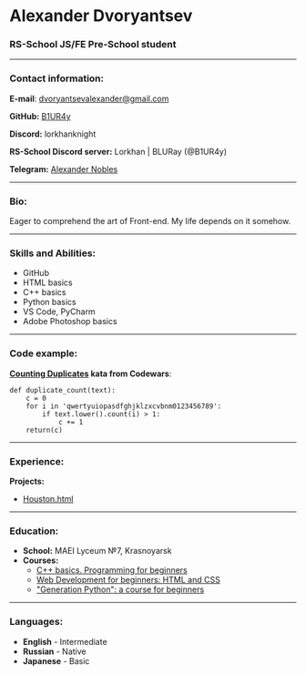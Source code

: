 # Alexander Dvoryantsev
### RS-School JS/FE Pre-School student
---
### Contact information:
**E-mail**: dvoryantsevalexander@gmail.com

**GitHub:** [B1UR4y](https://github.com/B1UR4y)

**Discord:** lorkhanknight

**RS-School Discord server:** Lorkhan \| BLURay (@B1UR4y)

**Telegram:** [Alexander Nobles](https://t.me/Alexander_Nobles)

---
### Bio:
Eager to comprehend the art of Front-end. My life depends on it somehow.

---
### Skills and Abilities:
* GitHub
* HTML basics
* C++ basics
* Python basics
* VS Code, PyCharm
* Adobe Photoshop basics

---
### Code example:
**[Counting Duplicates](https://www.codewars.com/kata/54bf1c2cd5b56cc47f0007a1) kata from Codewars**:
```
def duplicate_count(text):
    c = 0
    for i in 'qwertyuiopasdfghjklzxcvbnm0123456789':
        if text.lower().count(i) > 1:
            c += 1
    return(c)
```

---
### Experience:
**Projects:**
* [Houston.html](https://github.com/B1UR4y/Houston)

---
### Education:
* **School:** MAEI Lyceum №7, Krasnoyarsk
* **Courses:**
  + [C++ basics. Programming for beginners](https://www.youtube.com/playlist?list=PLQOaTSbfxUtCrKs0nicOg2npJQYSPGO9r)
  + [Web Development for beginners: HTML and CSS](https://stepik.org/course/38218/syllabus)
  + ["Generation Python": a course for beginners](https://stepik.org/course/58852/syllabus)

---
### Languages:
* **English** - Intermediate
* **Russian** - Native
* **Japanese** - Basic
